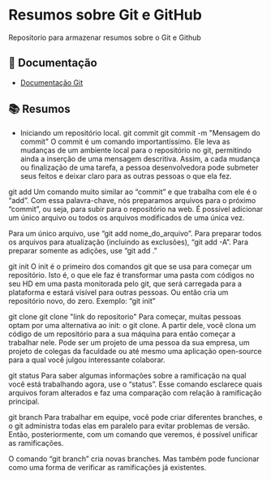 
# Resumos sobre Git e GitHub

Repositorio para armazenar resumos sobre o Git e Github

## 📃 Documentação
- [Documentação Git](https://git-scm.com/doc)

## 📚 Resumos
- Iniciando um repositório local.
git commit
git commit -m "Mensagem do commit"
O commit é um comando importantíssimo. Ele leva as mudanças de um ambiente local para o repositório no git, permitindo ainda a inserção de uma mensagem descritiva. Assim, a cada mudança ou finalização de uma tarefa, a pessoa desenvolvedora pode submeter seus feitos e deixar claro para as outras pessoas o que ela fez. 

git add
Um comando muito similar ao “commit” e que trabalha com ele é o “add”. Com essa palavra-chave, nós preparamos arquivos para o próximo “commit”, ou seja, para subir para o repositório na web. É possível adicionar um único arquivo ou todos os arquivos modificados de uma única vez.

Para um único arquivo, use “git add nome_do_arquivo”. 
Para preparar todos os arquivos para atualização (incluindo as exclusões), “git add -A”. 
Para preparar somente as adições, use “git add .”

git init
O init é o primeiro dos comandos git que se usa para começar um repositório. Isto é, o que ele faz é transformar uma pasta com códigos no seu HD em uma pasta monitorada pelo git, que será carregada para a plataforma e estará visível para outras pessoas. Ou então cria um repositório novo, do zero. Exemplo: “git init”

git clone
git clone "link do repositorio"
Para começar, muitas pessoas optam por uma alternativa ao init: o git clone. A partir dele, você clona um código de um repositório para a sua máquina para então começar a trabalhar nele. Pode ser um projeto de uma pessoa da sua empresa, um projeto de colegas da faculdade ou até mesmo uma aplicação open-source para a qual você julgou interessante colaborar.

git status
Para saber algumas informações sobre a ramificação na qual você está trabalhando agora, use o “status”. Esse comando esclarece quais arquivos foram alterados e faz uma comparação com relação à ramificação principal. 

git branch
Para trabalhar em equipe, você pode criar diferentes branches, e o git administra todas elas em paralelo para evitar problemas de versão. Então, posteriormente, com um comando que veremos, é possível unificar as ramificações.

O comando “git branch” cria novas branches. Mas também pode funcionar como uma forma de verificar as ramificações já existentes. 




















